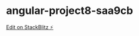 # angular-project8-saa9cb

[Edit on StackBlitz ⚡️](https://stackblitz.com/edit/angular-project8-saa9cb)